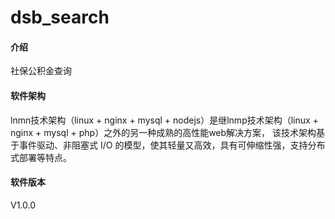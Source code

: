 # dsb_search

#### 介绍
社保公积金查询

#### 软件架构
lnmn技术架构（linux + nginx + mysql + nodejs）是继lnmp技术架构（linux + nginx + mysql + php）之外的另一种成熟的高性能web解决方案，
该技术架构基于事件驱动、非阻塞式 I/O 的模型，使其轻量又高效，具有可伸缩性强，支持分布式部署等特点。

#### 软件版本
V1.0.0